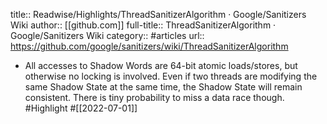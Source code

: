 title:: Readwise/Highlights/ThreadSanitizerAlgorithm · Google/Sanitizers Wiki
author:: [[github.com]]
full-title:: ThreadSanitizerAlgorithm · Google/Sanitizers Wiki
category:: #articles
url:: https://github.com/google/sanitizers/wiki/ThreadSanitizerAlgorithm

- All accesses to Shadow Words are 64-bit atomic loads/stores,
  but otherwise no locking is involved.
  Even if two threads are modifying the same Shadow State at the same time,
  the Shadow State will remain consistent.
  There is tiny probability to miss a data race though. #Highlight #[[2022-07-01]]